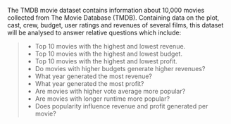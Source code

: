 The TMDB movie dataset contains information about 10,000 movies collected from The Movie Database (TMDB). Containing data on the plot, cast, crew, budget, user ratings and revenues of several films, this dataset will be analysed to answer relative questions which include:

> * Top 10 movies with the highest and lowest revenue.
> * Top 10 movies with the highest and lowest budget.
> * Top 10 movies with the highest and lowest profit.
> * Do movies with higher budgets generate higher revenues?
> * What year generated the most revenue?
> * What year generated the most profit?
> * Are movies with higher vote average more popular?
> * Are movies with longer runtime more popular?
> * Does popularity influence revenue and profit generated per movie?
